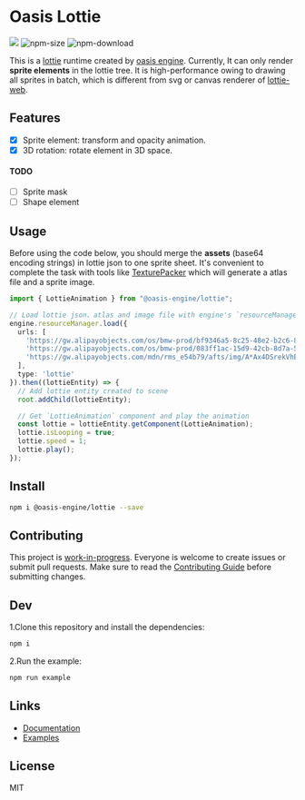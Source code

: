# Oasis Lottie

<a href="https://www.npmjs.com/package/@oasis-engine/lottie"><img src="https://img.shields.io/npm/v/@oasis-engine/lottie"/></a>
![npm-size](https://img.shields.io/bundlephobia/minzip/@oasis-engine/lottie)
![npm-download](https://img.shields.io/npm/dm/@oasis-engine/lottie)

This is a [lottie](https://airbnb.design/lottie/) runtime created by [oasis engine](https://github.com/oasis-engine/engine). Currently, It can only render **sprite elements** in the lottie tree. It is high-performance owing to drawing all sprites in batch, which is different from svg or canvas renderer of [lottie-web](https://github.com/airbnb/lottie-web).

## Features
- [x] Sprite element: transform and opacity animation.
- [x] 3D rotation: rotate element in 3D space.

#### TODO
- [ ] Sprite mask
- [ ] Shape element

## Usage

Before using the code below, you should merge the **assets** (base64 encoding strings) in lottie json to one sprite sheet. It's convenient to complete the task with tools like [TexturePacker](https://www.codeandweb.com/texturepacker) which will generate a atlas file and a sprite image.

```typescript
import { LottieAnimation } from "@oasis-engine/lottie";

// Load lottie json、atlas and image file with engine's `resourceManager`
engine.resourceManager.load({
  urls: [
    'https://gw.alipayobjects.com/os/bmw-prod/bf9346a5-8c25-48e2-b2c6-8a504707c8c7.json',
    'https://gw.alipayobjects.com/os/bmw-prod/083ff1ac-15d9-42cb-8d7a-5b7c39b81f5f.json',
    'https://gw.alipayobjects.com/mdn/rms_e54b79/afts/img/A*Ax4DSrekVhEAAAAAAAAAAAAAARQnAQ'
  ],
  type: 'lottie'
}).then((lottieEntity) => {
  // Add lottie entity created to scene 
  root.addChild(lottieEntity);

  // Get `LottieAnimation` component and play the animation
  const lottie = lottieEntity.getComponent(LottieAnimation);
  lottie.isLooping = true;
  lottie.speed = 1;
  lottie.play();
});
```
## Install

```bash
npm i @oasis-engine/lottie --save
```

## Contributing
This project is [work-in-progress](https://github.com/orgs/oasis-engine/projects/1). Everyone is welcome to create issues or submit pull requests. Make sure to read the [Contributing Guide](https://github.com/oasis-engine/engine/blob/main/.github/HOW_TO_CONTRIBUTE.md) before submitting changes.

## Dev

1.Clone this repository and install the dependencies:

```bash
npm i
```

2.Run the example:

```bash
npm run example
```
## Links
- [Documentation](https://oasisengine.cn/0.4/docs/lottie-cn)
- [Examples](https://oasisengine.cn/0.4/examples#lottie)
## License

MIT
